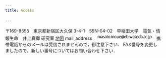```yaml
---
title: Access

---
```


〒169-8555　東京都新宿区大久保 3-4-1　55N-04-02　早稲田大学　電気・情報生命　井上真郷 研究室
[地図](https://www.waseda.jp/fsci/access/)
mail_address
<img src="image/text_mail.jpg" alt="mail_Text">
携帯電話からのメールは受信されませんので，御注意下さい．
FAX番号を変更しましたので，新しい番号についてはお問い合わせ下さい．
